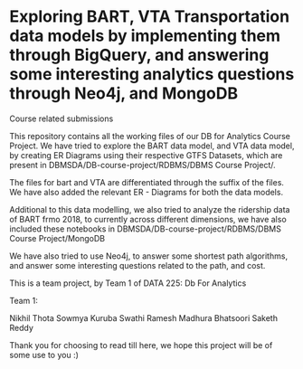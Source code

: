 # Exploring BART, VTA Transportation data models by implementing them through BigQuery, and answering some interesting analytics questions through Neo4j, and MongoDB
Course related submissions

This repository contains all the working files of our DB for Analytics Course Project. We have tried to explore the BART data model, and VTA data model, by creating 
ER Diagrams using their respective GTFS Datasets, which are present in DBMSDA/DB-course-project/RDBMS/DBMS Course Project/.

The files for bart and VTA are differentiated through the suffix of the files. We have also added the relevant ER - Diagrams for both the data models. 

Additional to this data modelling, we also tried to analyze the ridership data of BART frmo 2018, to currently across different dimensions, we have also included
these notebooks in DBMSDA/DB-course-project/RDBMS/DBMS Course Project/MongoDB 

We have also tried to use Neo4j, to answer some shortest path algorithms, and answer some interesting questions related to the path, and cost. 

This is a team project, by Team 1 of DATA 225: Db For Analytics 

Team 1: 

Nikhil Thota
Sowmya Kuruba
Swathi Ramesh
Madhura Bhatsoori
Saketh Reddy

Thank you for choosing to read till here, we hope this project will be of some use to you :)
